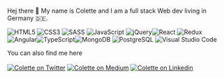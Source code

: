 Hej there 👋 My name is Colette and I am a full stack Web dev living in Germany 🇩🇪.

<img alt="HTML5" src="https://img.shields.io/badge/html5%20-%23E34F26.svg?&style=for-the-badge&logo=html5&logoColor=white"/> <img alt="CSS3" src="https://img.shields.io/badge/css3%20-%231572B6.svg?&style=for-the-badge&logo=css3&logoColor=white"/> <img alt="SASS" src="https://img.shields.io/badge/SASS%20-hotpink.svg?&style=for-the-badge&logo=SASS&logoColor=white"/>  <img alt="JavaScript" src="https://img.shields.io/badge/javascript%20-%23323330.svg?&style=for-the-badge&logo=javascript&logoColor=%23F7DF1E"/> <img alt="jQuery" src="https://img.shields.io/badge/jQuery-0769AD?style=for-the-badge&logo=jquery&logoColor=white" /><img alt="React" src="https://img.shields.io/badge/react%20-%2320232a.svg?&style=for-the-badge&logo=react&logoColor=%2361DAFB"/> <img alt="Redux" src="https://img.shields.io/badge/redux%20-%23593d88.svg?&style=for-the-badge&logo=redux&logoColor=white"/> <img alt="Angular" src="https://img.shields.io/badge/angular%20-green.svg?&style=for-the-badge&logo=angular&logoColor=white"/><img alt="TypeScript" src="https://img.shields.io/badge/typescript%20-%23007ACC.svg?&style=for-the-badge&logo=typescript&logoColor=white"/><img alt="MongoDB" src="https://img.shields.io/badge/Mongo%20DB-yellow.svg?&style=for-the-badge&logo=mongodb&logoColor=white"/> <img alt="PostgreSQL" src="https://img.shields.io/badge/PostgreSQL-pink.svg?&style=for-the-badge&logo=postgresql&logoColor=white"/> <img alt="Visual Studio Code" src="https://img.shields.io/badge/Visual%20Studio%20Code-0078d7.svg?&style=for-the-badge&logo=visual-studio-code&logoColor=white"/> 

You can also find me here
<br></br>
[<img alt="Colette on Twitter" src="https://img.shields.io/badge/Twitter-1DA1F2?style=for-the-badge&logo=twitter&logoColor=white"/>](https://twitter.com/Colette_P1)
[<img alt="Colette on Medium" src="https://img.shields.io/badge/Medium-9F5F80?style=for-the-badge&logo=medium&logoColor=white"/>](https://medium.com/@colette.joy.parker)
[<img alt="Colette on Linkedin" src="https://img.shields.io/badge/Linkedin-FF8474?style=for-the-badge&logo=medium&logoColor=white"/>](https://www.linkedin.com/in/colettejoyparker/)

<!--
**ColetteJParker91/colettejparker91** is a ✨ _special_ ✨ repository because its `README.md` (this file) appears on your GitHub profile.

Here are some ideas to get you started:

- 🔭 I’m currently working on ...
- 🌱 I’m currently learning ...
- 👯 I’m looking to collaborate on ...
- 🤔 I’m looking for help with ...
- 💬 Ask me about ...
- 📫 How to reach me: ...
- 😄 Pronouns: ...
- ⚡ Fun fact: ...
-->
